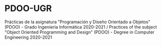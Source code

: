 # PDOO-UGR
Prácticas de la asignatura "Programación y Diseño Orientado a Objetos" (PDOO) - Grado Ingeniería Informática 2020-2021 / Practices of the subject "Object Oriented Programming and Design" (PDOO) - Degree in Computer Engineering 2020-2021
